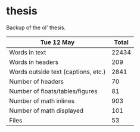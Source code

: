 thesis
======
Backup of the ol' thesis.

Tue 12 May | Total
---|---
Words in text| 22434
Words in headers| 209
Words outside text (captions, etc.)| 2841
Number of headers| 70
Number of floats/tables/figures| 81
Number of math inlines| 903
Number of math displayed| 101
Files| 53

